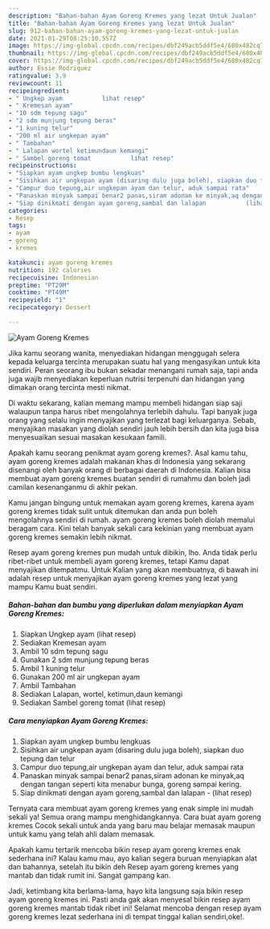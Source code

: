 ```yaml
---
description: "Bahan-bahan Ayam Goreng Kremes yang lezat Untuk Jualan"
title: "Bahan-bahan Ayam Goreng Kremes yang lezat Untuk Jualan"
slug: 912-bahan-bahan-ayam-goreng-kremes-yang-lezat-untuk-jualan
date: 2021-01-29T08:25:10.557Z
image: https://img-global.cpcdn.com/recipes/dbf249acb5ddf5e4/680x482cq70/ayam-goreng-kremes-foto-resep-utama.jpg
thumbnail: https://img-global.cpcdn.com/recipes/dbf249acb5ddf5e4/680x482cq70/ayam-goreng-kremes-foto-resep-utama.jpg
cover: https://img-global.cpcdn.com/recipes/dbf249acb5ddf5e4/680x482cq70/ayam-goreng-kremes-foto-resep-utama.jpg
author: Essie Rodriquez
ratingvalue: 3.9
reviewcount: 11
recipeingredient:
- " Ungkep ayam           lihat resep"
- " Kremesan ayam"
- "10 sdm tepung sagu"
- "2 sdm munjung tepung beras"
- "1 kuning telur"
- "200 ml air ungkepan ayam"
- " Tambahan"
- " Lalapan wortel ketimundaun kemangi"
- " Sambel goreng tomat           lihat resep"
recipeinstructions:
- "Siapkan ayam ungkep bumbu lengkuas"
- "Sisihkan air ungkepan ayam (disaring dulu juga boleh), siapkan duo tepung dan telur"
- "Campur duo tepung,air ungkepan ayam dan telur, aduk sampai rata"
- "Panaskan minyak sampai benar2 panas,siram adonan ke minyak,aq dengan tangan seperti kita menabur bunga, goreng sampai kering."
- "Siap dinikmati dengan ayam goreng,sambal dan lalapan           (lihat resep)"
categories:
- Resep
tags:
- ayam
- goreng
- kremes

katakunci: ayam goreng kremes 
nutrition: 192 calories
recipecuisine: Indonesian
preptime: "PT29M"
cooktime: "PT49M"
recipeyield: "1"
recipecategory: Dessert

---
```



![Ayam Goreng Kremes](https://img-global.cpcdn.com/recipes/dbf249acb5ddf5e4/680x482cq70/ayam-goreng-kremes-foto-resep-utama.jpg)

Jika kamu seorang wanita, menyediakan hidangan menggugah selera kepada keluarga tercinta merupakan suatu hal yang mengasyikan untuk kita sendiri. Peran seorang ibu bukan sekadar menangani rumah saja, tapi anda juga wajib menyediakan keperluan nutrisi terpenuhi dan hidangan yang dimakan orang tercinta mesti nikmat.

Di waktu  sekarang, kalian memang mampu membeli hidangan siap saji walaupun tanpa harus ribet mengolahnya terlebih dahulu. Tapi banyak juga orang yang selalu ingin menyajikan yang terlezat bagi keluarganya. Sebab, menyajikan masakan yang diolah sendiri jauh lebih bersih dan kita juga bisa menyesuaikan sesuai masakan kesukaan famili. 



Apakah kamu seorang penikmat ayam goreng kremes?. Asal kamu tahu, ayam goreng kremes adalah makanan khas di Indonesia yang sekarang disenangi oleh banyak orang di berbagai daerah di Indonesia. Kalian bisa membuat ayam goreng kremes buatan sendiri di rumahmu dan boleh jadi camilan kesenanganmu di akhir pekan.

Kamu jangan bingung untuk memakan ayam goreng kremes, karena ayam goreng kremes tidak sulit untuk ditemukan dan anda pun boleh mengolahnya sendiri di rumah. ayam goreng kremes boleh diolah memalui beragam cara. Kini telah banyak sekali cara kekinian yang membuat ayam goreng kremes semakin lebih nikmat.

Resep ayam goreng kremes pun mudah untuk dibikin, lho. Anda tidak perlu ribet-ribet untuk membeli ayam goreng kremes, tetapi Kamu dapat menyajikan ditempatmu. Untuk Kalian yang akan membuatnya, di bawah ini adalah resep untuk menyajikan ayam goreng kremes yang lezat yang mampu Kamu buat sendiri.

<!--inarticleads1-->

##### Bahan-bahan dan bumbu yang diperlukan dalam menyiapkan Ayam Goreng Kremes:

1. Siapkan  Ungkep ayam           (lihat resep)
1. Sediakan  Kremesan ayam
1. Ambil 10 sdm tepung sagu
1. Gunakan 2 sdm munjung tepung beras
1. Ambil 1 kuning telur
1. Gunakan 200 ml air ungkepan ayam
1. Ambil  Tambahan
1. Sediakan  Lalapan, wortel, ketimun,daun kemangi
1. Sediakan  Sambel goreng tomat           (lihat resep)




<!--inarticleads2-->

##### Cara menyiapkan Ayam Goreng Kremes:

1. Siapkan ayam ungkep bumbu lengkuas
1. Sisihkan air ungkepan ayam (disaring dulu juga boleh), siapkan duo tepung dan telur
1. Campur duo tepung,air ungkepan ayam dan telur, aduk sampai rata
1. Panaskan minyak sampai benar2 panas,siram adonan ke minyak,aq dengan tangan seperti kita menabur bunga, goreng sampai kering.
1. Siap dinikmati dengan ayam goreng,sambal dan lalapan -           (lihat resep)




Ternyata cara membuat ayam goreng kremes yang enak simple ini mudah sekali ya! Semua orang mampu menghidangkannya. Cara buat ayam goreng kremes Cocok sekali untuk anda yang baru mau belajar memasak maupun untuk kamu yang telah ahli dalam memasak.

Apakah kamu tertarik mencoba bikin resep ayam goreng kremes enak sederhana ini? Kalau kamu mau, ayo kalian segera buruan menyiapkan alat dan bahannya, setelah itu bikin deh Resep ayam goreng kremes yang mantab dan tidak rumit ini. Sangat gampang kan. 

Jadi, ketimbang kita berlama-lama, hayo kita langsung saja bikin resep ayam goreng kremes ini. Pasti anda gak akan menyesal bikin resep ayam goreng kremes mantab tidak ribet ini! Selamat mencoba dengan resep ayam goreng kremes lezat sederhana ini di tempat tinggal kalian sendiri,oke!.

